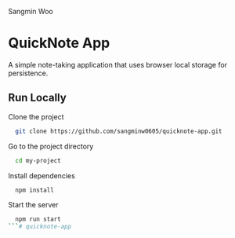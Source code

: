 Sangmin Woo

# QuickNote App

A simple note-taking application that uses browser local storage for persistence.

## Run Locally

Clone the project

```bash
  git clone https://github.com/sangminw0605/quicknote-app.git
```

Go to the project directory

```bash
  cd my-project
```

Install dependencies

```bash
  npm install
```

Start the server

```bash
  npm run start
```# quicknote-app

